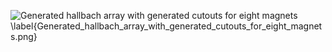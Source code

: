 ![Generated hallbach array with generated cutouts for eight magnets \label{Generated_hallbach_array_with_generated_cutouts_for_eight_magnets.png}](./generated_images/border_Generated_hallbach_array_with_generated_cutouts_for_eight_magnets.png)

